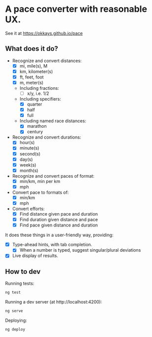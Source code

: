 # A pace converter with reasonable UX.

See it at https://okkays.github.io/pace

## What does it do?

- Recognize and convert distances:
  - [x] mi, mile(s), M
  - [x] km, kilometer(s)
  - [x] ft, feet, foot
  - [x] m, meter(s)
  - Including fractions:
    - [ ] x/y, i.e. 1/2
  - Including specifiers:
    - [x] quarter
    - [x] half
    - [x] full
  - Including named race distances:
    - [x] marathon
    - [x] century
- Recognize and convert durations:
  - [x] hour(s)
  - [x] minute(s)
  - [x] second(s)
  - [x] day(s)
  - [x] week(s)
  - [x] month(s)
- Recognize and convert paces of format:
  - [x] min/km, min per km
  - [x] mph
- Convert pace to formats of:
  - [x] min/km
  - [x] mph
- Convert efforts:
  - [x] Find distance given pace and duration
  - [x] Find duration given distance and pace
  - [x] Find pace given distance and duration

It does these things in a user-friendly way, providing:

- [x] Type-ahead hints, with tab completion.
  - [x] When a number is typed, suggest singular/plural deviations
- [x] Live display of results.

## How to dev

Running tests:

```bash
ng test
```

Running a dev server (at http://localhost:4200):

```bash
ng serve
```

Deploying:

```bash
ng deploy
```
